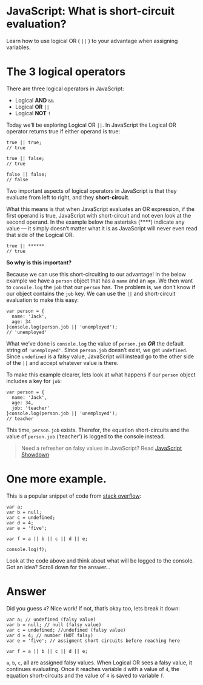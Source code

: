 # JavaScript: What is short-circuit evaluation?

Learn how to use logical OR ( `||` ) to your advantage when assigning variables.

# The 3 logical operators

There are three logical operators in JavaScript:

- Logical **AND** `&&`
- Logical **OR** `||`
- Logical **NOT** `!`

Today we’ll be exploring Logical OR `||`. In JavaScript the Logical OR operator returns true if either operand is true:

```
true || true;  
// true

true || false;  
// true

false || false;  
// false
```
Two important aspects of logical operators in JavaScript is that they evaluate from left to right, and they **short-circuit**.

What this means is that when JavaScript evaluates an OR expression, if the first operand is true, JavaScript with short-circuit and not even look at the second operand. In the example below the asterisks (****) indicate any value — it simply doesn’t matter what it is as JavaScript will never even read that side of the Logical OR.
```
true || ******  
// true
```
**So why is this important?**

Because we can use this short-circuiting to our advantage! In the below example we have a `person` object that has a `name` and an `age`. We then want to `console.log` the `job` that our `person` has. The problem is, we don’t know if our object contains the `job` key. We can use the `||` and short-circuit evaluation to make this easy:
```
var person = {  
  name: 'Jack',  
  age: 34  
}console.log(person.job || 'unemployed');  
// 'unemployed'
```
What we’ve done is `console.log` the value of `person.job` ***OR*** the default string of `'unemployed'`. Since `person.job` doesn’t exist, we get `undefined`. Since `undefined` is a falsy value, JavaScript will instead go to the other side of the `||` and accept whatever value is there.

To make this example clearer, lets look at what happens if our `person` object includes a key for `job`:
```
var person = {  
  name: 'Jack',  
  age: 34,  
  job: 'teacher' 
}console.log(person.job || 'unemployed');  
// teacher
```
This time, `person.job` exists. Therefor, the equation short-circuits and the value of `person.job` (‘teacher’) is logged to the console instead.

> Need a refresher on falsy values in JavaScript? Read [JavaScript Showdown](https://codeburst.io/javascript-showdown-vs-7be792be15b5)

# One more example.

This is a popular snippet of code from [stack overflow](https://stackoverflow.com/questions/2100758/javascript-or-variable-assignment-explanation):
```
var a;  
var b = null;  
var c = undefined;  
var d = 4;  
var e = 'five';  

var f = a || b || c || d || e;  

console.log(f);
```
Look at the code above and think about what will be logged to the console. Got an idea? Scroll down for the answer…

# Answer

Did you guess `4`? Nice work! If not, that’s okay too, lets break it down:
```
var a; // undefined (falsy value)  
var b = null; // null (falsy value)  
var c = undefined; //undefined (falsy value)  
var d = 4; // number (NOT falsy)  
var e = 'five'; // assigment short circuits before reaching here  

var f = a || b || c || d || e;
```
`a`, `b`, `c`, all are assigned falsy values. When Logical OR sees a falsy value, it continues evaluating. Once it reaches variable `d` with a value of `4`, the equation short-circuits and the value of `4` is saved to variable `f`.
